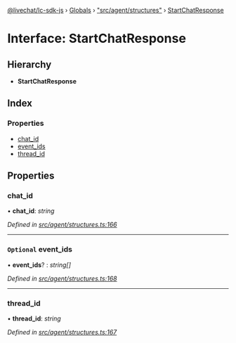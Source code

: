 [@livechat/lc-sdk-js](../README.md) › [Globals](../globals.md) › ["src/agent/structures"](../modules/_src_agent_structures_.md) › [StartChatResponse](_src_agent_structures_.startchatresponse.md)

# Interface: StartChatResponse

## Hierarchy

* **StartChatResponse**

## Index

### Properties

* [chat_id](_src_agent_structures_.startchatresponse.md#chat_id)
* [event_ids](_src_agent_structures_.startchatresponse.md#optional-event_ids)
* [thread_id](_src_agent_structures_.startchatresponse.md#thread_id)

## Properties

###  chat_id

• **chat_id**: *string*

*Defined in [src/agent/structures.ts:166](https://github.com/livechat/lc-sdk-js/blob/61db942/src/agent/structures.ts#L166)*

___

### `Optional` event_ids

• **event_ids**? : *string[]*

*Defined in [src/agent/structures.ts:168](https://github.com/livechat/lc-sdk-js/blob/61db942/src/agent/structures.ts#L168)*

___

###  thread_id

• **thread_id**: *string*

*Defined in [src/agent/structures.ts:167](https://github.com/livechat/lc-sdk-js/blob/61db942/src/agent/structures.ts#L167)*
